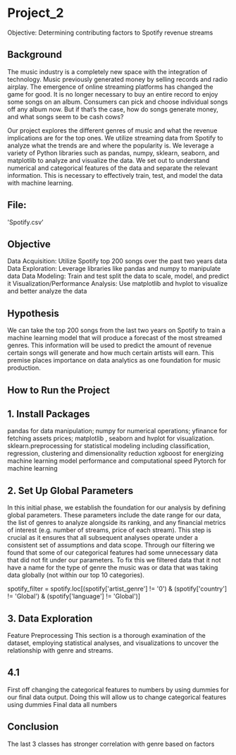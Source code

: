 # Project_2
Objective: Determining contributing factors to Spotify revenue streams

## Background
The music industry is a completely new space with the integration of technology. Music previously generated money by selling records and radio airplay. The emergence of online streaming platforms has changed the game for good. It is no longer necessary to buy an entire record to enjoy some songs on an album. Consumers can pick and choose individual songs off any album now. But if that’s the case, how do songs generate money, and what songs seem to be cash cows?

Our project explores the different genres of music and what the revenue implications are for the top ones. We utilize streaming data from Spotify to analyze what the trends are and where the popularity is. We leverage a variety of Python libraries such as pandas, numpy, sklearn, seaborn, and matplotlib to analyze and visualize the data. We set out to understand numerical and categorical features of the data and separate the relevant information. This is necessary to effectively train, test, and model the data with machine learning. 

## File: 
'Spotify.csv’

## Objective 
Data Acquisition: Utilize Spotify top 200 songs over the past two years data
Data Exploration: Leverage libraries like pandas and numpy to manipulate data
Data Modeling: Train and test split the data to scale, model, and predict it
Visualization/Performance Analysis: Use matplotlib and hvplot to visualize and better analyze the data

## Hypothesis
We can take the top 200 songs from the last two years on Spotify to train a machine learning model that will produce a forecast of the most streamed genres. This information will be used to predict the amount of revenue certain songs will generate and how much certain artists will earn. This premise places importance on data analytics as one foundation for music production. 


## How to Run the Project 
## 1. Install Packages
pandas for data manipulation;
numpy for numerical operations;
yfinance for fetching assets prices;
matplotlib , seaborn and hvplot for visualization. 
sklearn.preprocessing for statistical modeling including classification, regression, clustering and dimensionality reduction
xgboost for energizing machine learning model performance and computational speed
Pytorch for machine learning 
## 2. Set Up Global Parameters
In this initial phase, we establish the foundation for our analysis by defining global parameters. These parameters include the date range for our data, the list of genres to analyze alongside its ranking, and any financial metrics of interest (e.g. number of streams, price of each stream). This step is crucial as it ensures that all subsequent analyses operate under a consistent set of assumptions and data scope.
Through our filtering we found that some of our categorical features had some unnecessary data that did not fit under our parameters. To fix this we filtered data that it not have a name for the type of genre the music was or data that was taking data globally (not within our top 10 categories).  

spotify_filter = spotify.loc[(spotify['artist_genre'] != '0') & (spotify['country'] != 'Global') & (spotify['language'] != 'Global')]

## 3. Data Exploration
Feature Preprocessing 
This section is a thorough examination of the dataset, employing statistical analyses, and visualizations to uncover the relationship with genre and streams.
## 4.1 
First off changing the categorical features to numbers by using dummies for our final data output. Doing this will allow us to change categorical features using dummies 
Final data all numbers 
## Conclusion
The last 3 classes has stronger correlation with genre based on factors 

